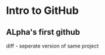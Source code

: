 <!-- this is for markdown text -->

# Intro to GitHub <!-- # acts like a h1, ## = h2  -->

## ALpha's first github

diff - seperate version of same project